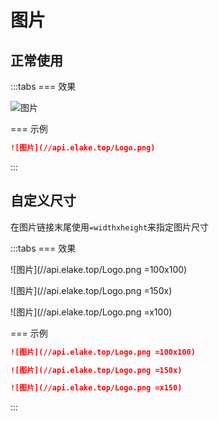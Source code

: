 # 图片

## 正常使用

:::tabs
=== 效果

![图片](//api.elake.top/Logo.png)

=== 示例

```md
![图片](//api.elake.top/Logo.png)
```
:::

## 自定义尺寸

在图片链接末尾使用`=widthxheight`来指定图片尺寸

:::tabs
=== 效果

![图片](//api.elake.top/Logo.png =100x100)

![图片](//api.elake.top/Logo.png =150x)

![图片](//api.elake.top/Logo.png =x100)

=== 示例

```md
![图片](//api.elake.top/Logo.png =100x100)

![图片](//api.elake.top/Logo.png =150x)

![图片](//api.elake.top/Logo.png =x150)
```
:::
